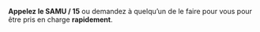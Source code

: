 **Appelez le SAMU / 15** ou demandez à quelqu’un de le faire pour vous pour être pris en charge **rapidement**.
